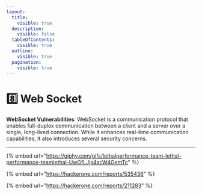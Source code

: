 ```yaml
---
layout:
  title:
    visible: true
  description:
    visible: false
  tableOfContents:
    visible: true
  outline:
    visible: true
  pagination:
    visible: true
---
```


# 8️⃣ Web Socket

**WebSocket Vulnerabilities**: WebSocket is a communication protocol that enables full-duplex communication between a client and a server over a single, long-lived connection. While it enhances real-time communication capabilities, it also introduces several security concerns.

***

{% embed url="https://giphy.com/gifs/lethalperformance-team-lethal-performance-teamlethal-UwGfLJjs4acW4GemTc" %}

{% embed url="https://hackerone.com/reports/535436" %}

{% embed url="https://hackerone.com/reports/211283" %}
